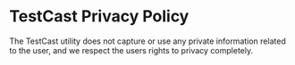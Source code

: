 TestCast Privacy Policy
=

The TestCast utility does not capture or use any private information related to the user, 
and we respect the users rights to privacy completely.

